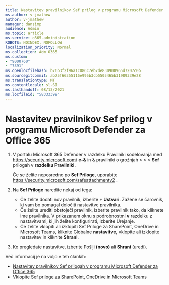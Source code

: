 ```yaml
---
title: Nastavitev pravilnikov Sef prilog v programu Microsoft Defender za Office 365
ms.author: v-jmathew
author: v-jmathew
manager: dansimp
audience: Admin
ms.topic: article
ms.service: o365-administration
ROBOTS: NOINDEX, NOFOLLOW
localization_priority: Normal
ms.collection: Adm_O365
ms.custom:
- "9000760"
- "7391"
ms.openlocfilehash: b76b3f2f96a1c086c7eb7de830908965d7207c0b
ms.sourcegitcommit: ab75f66355116e995b3cb5505465b31989339e28
ms.translationtype: MT
ms.contentlocale: sl-SI
ms.lasthandoff: 08/13/2021
ms.locfileid: "58333399"
---
```

# <a name="set-up-safe-attachment-policies-in-microsoft-defender-for-office-365"></a>Nastavitev pravilnikov Sef prilog v programu Microsoft Defender za Office 365

1. V portalu Microsoft 365 Defender v razdelku Pravilniki sodelovanja med <https://security.microsoft.com/> **e-&** in & pravilniki o grožnjah \>  \>  \> **Sef** prilogah v **razdelku Pravilniki.**

   Če se želite neposredno po **Sef Priloge,** uporabite <https://security.microsoft.com/safeattachmentv2> .

2. Na **Sef Priloge** naredite nekaj od tega:
   - Če želite dodati nov pravilnik, izberite **+ Ustvari**. Zažene se čarovnik, ki vam bo pomagal določiti nastavitve pravilnika.
   - Če želite urediti obstoječi pravilnik, izberite pravilnik tako, da kliknete ime pravilnika. V prikazanem oknu s podrobnostmi **v** razdelku z nastavitvami, ki jih želite konfigurirati, izberite Urejanje.
   - Če želite vklopiti ali izklopiti Sef Priloge za SharePoint, OneDrive in Microsoft Teams, kliknite Globalne **nastavitve,** vklopite ali izklopite nastavitev in kliknite **Shrani**.

3. Ko pregledate nastavitve, izberite Pošlji **(novo)** ali **Shrani** (uredi).

Več informacij je na voljo v teh člankih:

- [Nastavitev pravilnikov Sef prilogah v programu Microsoft Defender za Office 365](https://docs.microsoft.com/microsoft-365/security/office-365-security/set-up-safe-attachments-policies)
- [Vklopite Sef priloge za SharePoint, OneDrive in Microsoft Teams](https://docs.microsoft.com/microsoft-365/security/office-365-security/turn-on-mdo-for-spo-odb-and-teams)
